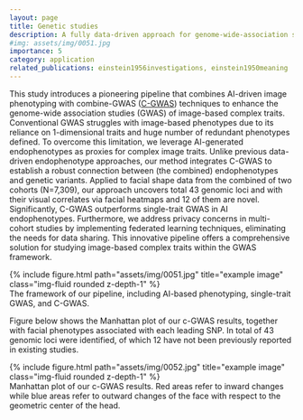 ```yaml
---
layout: page
title: Genetic studies
description: A fully data-driven approach for genome-wide-association stuides (GWAS) with image-based phenotypes
#img: assets/img/0051.jpg
importance: 5
category: application
related_publications: einstein1956investigations, einstein1950meaning
---
```


This study introduces a pioneering pipeline that combines AI-driven image phenotyping with combine-GWAS ([C-GWAS](https://www.nature.com/articles/s41467-022-35328-9)) techniques to enhance the genome-wide association studies (GWAS) of image-based complex traits. Conventional GWAS struggles with image-based phenotypes due to its reliance on 1-dimensional traits and huge number of redundant phenotypes defined. To overcome this limitation, we leverage AI-generated endophenotypes as proxies for complex image traits. Unlike previous data-driven endophenotype approaches, our method integrates C-GWAS to establish a robust connection between (the combined) endophenotypes and genetic variants. Applied to facial shape data from the combined of two cohorts (N=7,309), our approach uncovers total 43 genomic loci and with their visual correlates via facial heatmaps and 12 of them are novel. Significantly, C-GWAS outperforms single-trait GWAS in AI endophenotypes. Furthermore, we address privacy concerns in multi-cohort studies by implementing federated learning techniques, eliminating the needs for data sharing. This innovative pipeline offers a comprehensive solution for studying image-based complex traits within the GWAS framework.


<div class="row">
    <div class="col-sm mt-3 mt-md-0">
        {% include figure.html path="assets/img/0051.jpg" title="example image" class="img-fluid rounded z-depth-1" %}
    </div>
</div>
<div class="caption">
    The framework of our pipeline, including AI-based phenotyping, single-trait GWAS, and C-GWAS.
</div>



Figure below shows the Manhattan plot of our c-GWAS results, together with facial phenotypes associated with each leading SNP. In total of 43 genomic loci were identified, of which 12 have not been previously reported in existing studies.
<div class="row">
    <div class="col-sm mt-3 mt-md-0">
        {% include figure.html path="assets/img/0052.jpg" title="example image" class="img-fluid rounded z-depth-1" %}
    </div>
</div>
<div class="caption">
    Manhattan plot of our c-GWAS results. Red areas refer to inward changes while blue areas refer to outward changes of the face with respect to the geometric center of the head.
</div>
